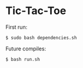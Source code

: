 # Tic-Tac-Toe

First run:
```console
$ sudo bash dependencies.sh
```
Future compiles:
```console
$ bash run.sh
```
